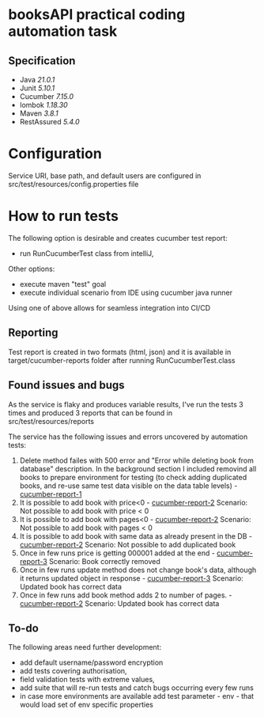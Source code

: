 # booksAPI practical coding automation task

## Specification
* Java _21.0.1_
* Junit _5.10.1_
* Cucumber _7.15.0_
* lombok _1.18.30_
* Maven _3.8.1_
* RestAssured _5.4.0_

# Configuration
Service URI, base path, and default users are configured in 
src/test/resources/config.properties file

# How to run tests
The following option is desirable and creates cucumber test report: 
- run RunCucumberTest class from intelliJ,

Other options:
- execute maven "test" goal 
- execute individual scenario from IDE using cucumber java runner

Using one of above allows for seamless integration into CI/CD

## Reporting
Test report is created in two formats (html, json) and it is available in
target/cucumber-reports folder after running RunCucumberTest.class

## Found issues and bugs
As the service is flaky and produces variable results, I've run the tests 3 times and produced 3 reports that can be found in src/test/resources/reports

The service has the following issues and errors uncovered by automation tests:
1. Delete method failes with 500 error and "Error while deleting book from database" description.
   In the background section I included removind all books to prepare environment for testing (to check adding duplicated books, and re-use same test data visible on the data table levels) - [cucumber-report-1](src/test/resources/reports/cucumber-report-1.html)
2. It is possible to add book with price<0 - [cucumber-report-2](src/test/resources/reports/cucumber-report-2.html) Scenario: Not possible to add book with price < 0
3. It is possible to add book with pages<0 - [cucumber-report-2](src/test/resources/reports/cucumber-report-2.html) Scenario: Not possible to add book with pages < 0
4. It is possible to add book with same data as already present in the DB - [cucumber-report-2](src/test/resources/reports/cucumber-report-2.html) Scenario: Not possible to add duplicated book
5. Once in few runs price is getting 000001 added at the end - [cucumber-report-3](src/test/resources/reports/cucumber-report-3.html) Scenario: Book correctly removed
6. Once in few runs update method does not change book's data, although it returns updated object in response - [cucumber-report-3](src/test/resources/reports/cucumber-report-3.html)  Scenario: Updated book has correct data
7. Once in few runs add book method adds 2 to number of pages. - [cucumber-report-2](src/test/resources/reports/cucumber-report-2.html) Scenario: Updated book has correct data


## To-do
The following areas need further development:
* add default username/password encryption
* add tests covering authorisation,
* field validation tests with extreme values,
* add suite that will re-run tests and catch bugs occurring every few runs
* in case more environments are available add test parameter - env - that would load set of env specific properties

